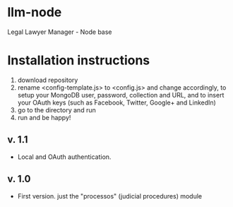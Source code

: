 # llm-node
Legal Lawyer Manager - Node base

# Installation instructions
1. download repository
2. rename <config-template.js> to <config.js> and change accordingly, to setup your MongoDB user, password, collection and URL, and to insert your OAuth keys (such as Facebook, Twitter, Google+ and LinkedIn)
3. go to the directory <llm-node> and run <npm install>
4. run <node main> and be happy!

## v. 1.1
- Local and OAuth authentication.

## v. 1.0
- First version. just the "processos" (judicial procedures) module
